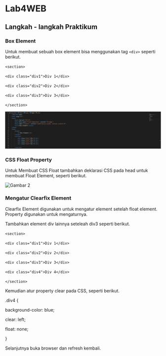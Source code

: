 # Lab4WEB
## Langkah - langkah Praktikum
### Box Element
Untuk membuat sebuah box element bisa menggunakan tag `<div>` seperti berikut.
<p></p>

`<section>` <p>
    `<div class="div1">Div 1</div>` <p>
    `<div class="div2">Div 2</div>` <p>
    `<div class="div3">Div 3</div>` <p>
`</section>`

![Gambar 1](screenshoot/cssbox.png)
<p></p>

### CSS Float Property
Untuk Membuat CSS Float tambahkan deklarasi CSS pada head untuk membuat Float Element, seperti berikut.<p>
![Gambar 2](screenshot/cssfloat.png)
### Mengatur Clearfix Element
Clearfix Element digunakan untuk mengatur element setelah float element. Property digunakan untuk mengaturnya.<p>
Tambahkan element div lainnya seteleah div3 seperti berikut.<p>
`<section>` <p>
    `<div class="div1">Div 1</div>` <p>
    `<div class="div2">Div 2</div>` <p>
    `<div class="div3">Div 3</div>` <p>
    `<div class="div4">Div 4</div>` <p>
`</section>` <p>
Kemudian atur property clear pada CSS, seperti berikut.<p>
.div4 { <p>
background-color: blue; <p>
clear: left; <p>
float: none; <p>
} <p>
Selanjutnya buka browser dan refresh kembali. <p>




